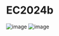 # EC2024b

![image](https://github.com/henry87666/EC2024b/assets/162283833/c6102242-5d6e-412f-9a5e-e170aa878b9a)
![image](https://github.com/henry87666/EC2024b/assets/162283833/8bcc42bb-358a-42d4-8e9e-88be64378c1f)
